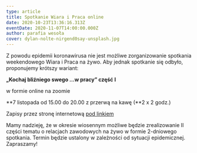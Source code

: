 ```yaml
---
type: article
title: Spotkanie Wiara i Praca online
date: 2020-10-23T13:36:16.313Z
eventDate: 2020-11-07T14:00:00.000Z
author: parafia wesoła
cover: dylan-nolte-nirgend0say-unsplash.jpg
---
```

<!--StartFragment-->

Z powodu epidemii koronawirusa nie jest możliwe zorganizowanie spotkania weekendowego Wiara i Praca na żywo. Aby jednak spotkanie się odbyło, proponujemy krótszy wariant:

**„Kochaj bliźniego swego …w pracy” część I**

w formie online na zoomie

**7 listopada od 15.00 do 20.00 z przerwą na kawę (**2 x 2 godz.)

Zapisy przez stronę internetową [pod linkiem](https://www.chemin-neuf.pl/pl/homepage/nasze-propozycje/wiara-i-praca/5f6087e5396588b6769de2c0/weekend-wiara-i-praca)

Mamy nadzieję, że w okresie wiosennym możliwe będzie zrealizowanie II części tematu o relacjach zawodowych na żywo w formie 2-dniowego spotkania. Termin będzie ustalony w zależności od sytuacji epidemicznej.\
Zapraszamy!

<!--EndFragment-->